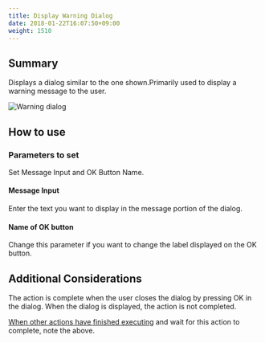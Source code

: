 ```yaml
---
title: Display Warning Dialog
date: 2018-01-22T16:07:50+09:00
weight: 1510
---
```

## Summary

Displays a dialog similar to the one shown.Primarily used to display a warning message to the user.

![Warning dialog](/images/ja/actions/other_ui/warning_dialog/1.png)

## How to use

### Parameters to set

Set Message Input and OK Button Name.

#### Message Input

Enter the text you want to display in the message portion of the dialog.

#### Name of OK button

Change this parameter if you want to change the label displayed on the OK button.

## Additional Considerations

The action is complete when the user closes the dialog by pressing OK in the dialog. When the dialog is displayed, the action is not completed.

[When other actions have finished executing](../../../conditions/condition_other/when_action_complete/) and wait for this action to complete, note the above.
